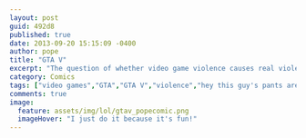```yaml
---
layout: post
guid: 492d8
published: true
date: 2013-09-20 15:15:09 -0400
author: pope
title: "GTA V"
excerpt: "The question of whether video game violence causes real violence is a popular one lately, thanks to the all new Grand Theft Auto V. Here at WNV, we try to be fair and give both sides a ch- nah who am I kidding. It's a stupid question. "
category: Comics
tags: ["video games","GTA","GTA V","violence","hey this guy's pants are full of free money"]
comments: true 
image:
  feature: assets/img/lol/gtav_popecomic.png
  imageHover: "I just do it because it's fun!"
---
```


